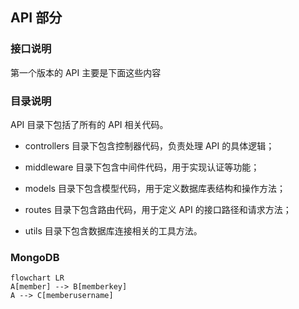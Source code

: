 ## API 部分

### 接口说明

第一个版本的 API 主要是下面这些内容

### 目录说明

API 目录下包括了所有的 API 相关代码。

- controllers 目录下包含控制器代码，负责处理 API 的具体逻辑；

- middleware 目录下包含中间件代码，用于实现认证等功能；

- models 目录下包含模型代码，用于定义数据库表结构和操作方法；

- routes 目录下包含路由代码，用于定义 API 的接口路径和请求方法；

- utils 目录下包含数据库连接相关的工具方法。

### MongoDB

```mermaid
flowchart LR
A[member] --> B[memberkey]
A --> C[memberusername]
```